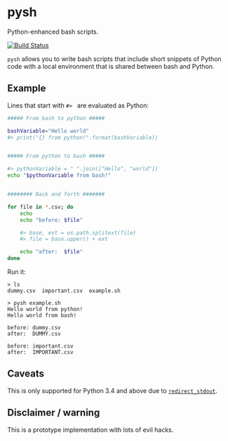 # pysh
Python-enhanced bash scripts.

[![Build Status](https://travis-ci.org/sharkdp/pysh.svg?branch=master)](https://travis-ci.org/sharkdp/pysh)

`pysh` allows you to write bash scripts that include short snippets of Python
code with a local environment that is shared between bash and Python.

## Example
Lines that start with `#> ` are evaluated as Python:
```bash
##### From bash to python #####

bashVariable="Hello world"
#> print("{} from python!".format(bashVariable))


##### From python to bash #####

#> pythonVariable = " ".join(["Hello", "world"])
echo "$pythonVariable from bash!"


######## Back and forth #######

for file in *.csv; do
    echo
    echo "before: $file"

    #> base, ext = os.path.splitext(file)
    #> file = base.upper() + ext

    echo "after:  $file"
done
```

Run it:
```
> ls
dummy.csv  important.csv  example.sh

> pysh example.sh
Hello world from python!
Hello world from bash!

before: dummy.csv
after:  DUMMY.csv

before: important.csv
after:  IMPORTANT.csv
```

## Caveats

This is only supported for Python 3.4 and above due to [`redirect_stdout`](https://docs.python.org/3/library/contextlib.html#contextlib.redirect_stdout).

## Disclaimer / warning
This is a prototype implementation with lots of evil hacks.
